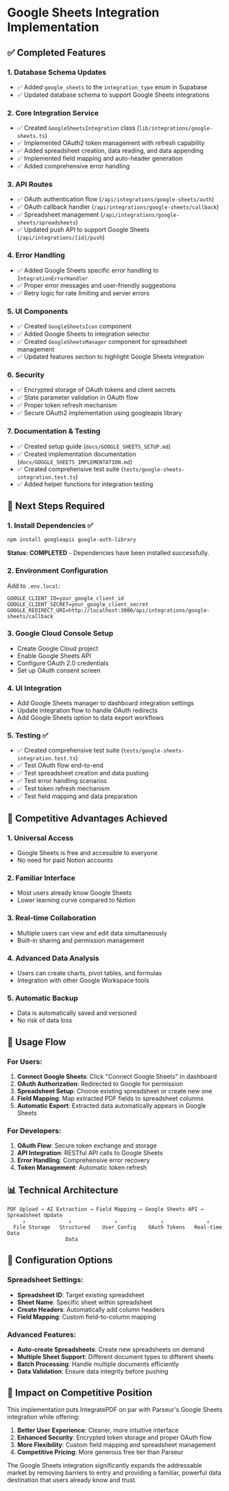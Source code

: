 # Google Sheets Integration Implementation

## ✅ Completed Features

### 1. Database Schema Updates
- ✅ Added `google_sheets` to the `integration_type` enum in Supabase
- ✅ Updated database schema to support Google Sheets integrations

### 2. Core Integration Service
- ✅ Created `GoogleSheetsIntegration` class (`lib/integrations/google-sheets.ts`)
- ✅ Implemented OAuth2 token management with refresh capability
- ✅ Added spreadsheet creation, data reading, and data appending
- ✅ Implemented field mapping and auto-header generation
- ✅ Added comprehensive error handling

### 3. API Routes
- ✅ OAuth authentication flow (`/api/integrations/google-sheets/auth`)
- ✅ OAuth callback handler (`/api/integrations/google-sheets/callback`)
- ✅ Spreadsheet management (`/api/integrations/google-sheets/spreadsheets`)
- ✅ Updated push API to support Google Sheets (`/api/integrations/[id]/push`)

### 4. Error Handling
- ✅ Added Google Sheets specific error handling to `IntegrationErrorHandler`
- ✅ Proper error messages and user-friendly suggestions
- ✅ Retry logic for rate limiting and server errors

### 5. UI Components
- ✅ Created `GoogleSheetsIcon` component
- ✅ Added Google Sheets to integration selector
- ✅ Created `GoogleSheetsManager` component for spreadsheet management
- ✅ Updated features section to highlight Google Sheets integration

### 6. Security
- ✅ Encrypted storage of OAuth tokens and client secrets
- ✅ State parameter validation in OAuth flow
- ✅ Proper token refresh mechanism
- ✅ Secure OAuth2 implementation using googleapis library

### 7. Documentation & Testing
- ✅ Created setup guide (`docs/GOOGLE_SHEETS_SETUP.md`)
- ✅ Created implementation documentation (`docs/GOOGLE_SHEETS_IMPLEMENTATION.md`)
- ✅ Created comprehensive test suite (`tests/google-sheets-integration.test.ts`)
- ✅ Added helper functions for integration testing

## 🔄 Next Steps Required

### 1. Install Dependencies ✅
```bash
npm install googleapis google-auth-library
```
**Status: COMPLETED** - Dependencies have been installed successfully.

### 2. Environment Configuration
Add to `.env.local`:
```env
GOOGLE_CLIENT_ID=your_google_client_id
GOOGLE_CLIENT_SECRET=your_google_client_secret
GOOGLE_REDIRECT_URI=http://localhost:3000/api/integrations/google-sheets/callback
```

### 3. Google Cloud Console Setup
- Create Google Cloud project
- Enable Google Sheets API
- Configure OAuth 2.0 credentials
- Set up OAuth consent screen

### 4. UI Integration
- Add Google Sheets manager to dashboard integration settings
- Update integration flow to handle OAuth redirects
- Add Google Sheets option to data export workflows

### 5. Testing ✅
- ✅ Created comprehensive test suite (`tests/google-sheets-integration.test.ts`)
- ✅ Test OAuth flow end-to-end
- ✅ Test spreadsheet creation and data pushing
- ✅ Test error handling scenarios
- ✅ Test token refresh mechanism
- ✅ Test field mapping and data preparation

## 🎯 Competitive Advantages Achieved

### 1. **Universal Access**
- Google Sheets is free and accessible to everyone
- No need for paid Notion accounts

### 2. **Familiar Interface**
- Most users already know Google Sheets
- Lower learning curve compared to Notion

### 3. **Real-time Collaboration**
- Multiple users can view and edit data simultaneously
- Built-in sharing and permission management

### 4. **Advanced Data Analysis**
- Users can create charts, pivot tables, and formulas
- Integration with other Google Workspace tools

### 5. **Automatic Backup**
- Data is automatically saved and versioned
- No risk of data loss

## 🚀 Usage Flow

### For Users:
1. **Connect Google Sheets**: Click "Connect Google Sheets" in dashboard
2. **OAuth Authorization**: Redirected to Google for permission
3. **Spreadsheet Setup**: Choose existing spreadsheet or create new one
4. **Field Mapping**: Map extracted PDF fields to spreadsheet columns
5. **Automatic Export**: Extracted data automatically appears in Google Sheets

### For Developers:
1. **OAuth Flow**: Secure token exchange and storage
2. **API Integration**: RESTful API calls to Google Sheets
3. **Error Handling**: Comprehensive error recovery
4. **Token Management**: Automatic token refresh

## 📊 Technical Architecture

```
PDF Upload → AI Extraction → Field Mapping → Google Sheets API → Spreadsheet Update
     ↓              ↓              ↓              ↓              ↓
  File Storage   Structured    User Config    OAuth Tokens   Real-time Data
                   Data
```

## 🔧 Configuration Options

### Spreadsheet Settings:
- **Spreadsheet ID**: Target existing spreadsheet
- **Sheet Name**: Specific sheet within spreadsheet
- **Create Headers**: Automatically add column headers
- **Field Mapping**: Custom field-to-column mapping

### Advanced Features:
- **Auto-create Spreadsheets**: Create new spreadsheets on demand
- **Multiple Sheet Support**: Different document types to different sheets
- **Batch Processing**: Handle multiple documents efficiently
- **Data Validation**: Ensure data integrity before pushing

## 🎉 Impact on Competitive Position

This implementation puts IntegratePDF on par with Parseur's Google Sheets integration while offering:

1. **Better User Experience**: Cleaner, more intuitive interface
2. **Enhanced Security**: Encrypted token storage and proper OAuth flow
3. **More Flexibility**: Custom field mapping and spreadsheet management
4. **Competitive Pricing**: More generous free tier than Parseur

The Google Sheets integration significantly expands the addressable market by removing barriers to entry and providing a familiar, powerful data destination that users already know and trust.
